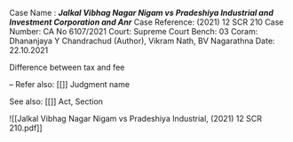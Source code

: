 Case Name : ***Jalkal Vibhag Nagar Nigam vs Pradeshiya Industrial and Investment Corporation and Anr***
Case Reference: (2021) 12 SCR 210
Case Number: CA No 6107/2021
Court: Supreme Court
Bench: 03
Coram: Dhananjaya Y Chandrachud (Author), Vikram Nath, BV Nagarathna
Date: 22.10.2021

Difference between tax and fee

–
Refer also:
[[]]
Judgment name

See also:
[[]] 
Act, Section

![[Jalkal Vibhag Nagar Nigam vs Pradeshiya Industrial, (2021) 12 SCR 210.pdf]]